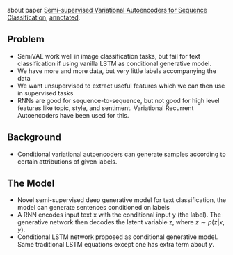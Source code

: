 about paper [Semi-supervised Variational Autoencoders for Sequence Classification](https://arxiv.org/abs/1603.02514), [annotated](https://drive.google.com/file/d/0ByV7wn2NzevOTXEzLWlNQy1od0k/view?usp=sharing).

## Problem
- SemiVAE work well in image classification tasks, but fail for text classification if using vanilla LSTM as conditional generative model.
- We have more and more data, but very little labels accompanying the data
- We want unsupervised to extract useful features which we can then use in supervised tasks
- RNNs are good for sequence-to-sequence, but not good for high level features like topic, style, and sentiment. Variational Recurrent Autoencoders have been used for this.

## Background
- Conditional variational autoencoders can generate samples according to certain attributions of given labels.

## The Model
- Novel semi-supervised deep generative model for text classification, the model can generate sentences conditioned on labels
- A RNN encodes input text x with the conditional input y (the label). The generative network then decodes the latent variable z, where $z \sim p(z|x,y)$.
- Conditional LSTM network proposed as conditional generative model. Same traditional LSTM equations except one has extra term about $y$.

